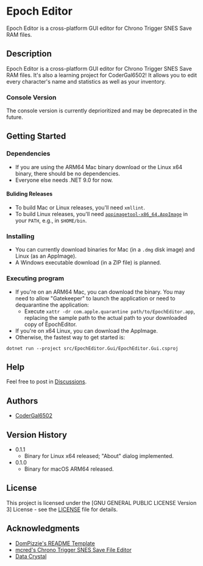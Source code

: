 # Epoch Editor

Epoch Editor is a cross-platform GUI editor for Chrono Trigger SNES Save RAM files.

## Description

Epoch Editor is a cross-platform GUI editor for Chrono Trigger SNES Save RAM files. It's also a learning project for CoderGal6502! It allows you to edit every character's name and statistics as well as your inventory.

### Console Version

The console version is currently deprioritized and may be deprecated in the future.

## Getting Started

### Dependencies

* If you are using the ARM64 Mac binary download or the Linux x64 binary, there should be no dependencies.
* Everyone else needs .NET 9.0 for now.

#### Buliding Releases
* To build Mac or Linux releases, you'll need `xmllint`.
* To build Linux releases, you'll need [`appimagetool-x86_64.AppImage`](https://github.com/AppImage/appimagetool/releases/download/continuous/appimagetool-x86_64.AppImage) in your `PATH`, e.g., in `$HOME/bin`.

### Installing

* You can currently download binaries for Mac (in a `.dmg` disk image) and Linux (as an AppImage).
* A Windows executable download (in a ZIP file) is planned.

### Executing program

* If you're on an ARM64 Mac, you can download the binary. You may need to allow "Gatekeeper" to launch the application or need to dequarantine the application:
   * Execute `xattr -dr com.apple.quarantine path/to/EpochEditor.app`, replacing the sample path to the actual path to your downloaded copy of EpochEditor.
* If you're on x64 Linux, you can download the AppImage.
* Otherwise, the fastest way to get started is:
```
dotnet run --project src/EpochEditor.Gui/EpochEditor.Gui.csproj
```

## Help

Feel free to post in [Discussions](https://github.com/codergal6502/EpochEditor/discussions).

## Authors

* [CoderGal6502](https://github.com/codergal6502)

## Version History

* 0.1.1
    * Binary for Linux x64 released; "About" dialog implemented.
* 0.1.0
    * Binary for macOS ARM64 released.

## License

This project is licensed under the [GNU GENERAL PUBLIC LICENSE Version 3] License - see the [LICENSE](https://github.com/codergal6502/EpochEditor/blob/main/LICENSE) file for details.

## Acknowledgments

* [DomPizzie's README Template](https://gist.github.com/DomPizzie/7a5ff55ffa9081f2de27c315f5018afc)
* [mcred's Chrono Trigger SNES Save File Editor](https://github.com/mcred/chrono-trigger-save-editor)
* [Data Crystal](https://datacrystal.tcrf.net/w/index.php?title=Chrono_Trigger_(SNES)/RAM_map)
